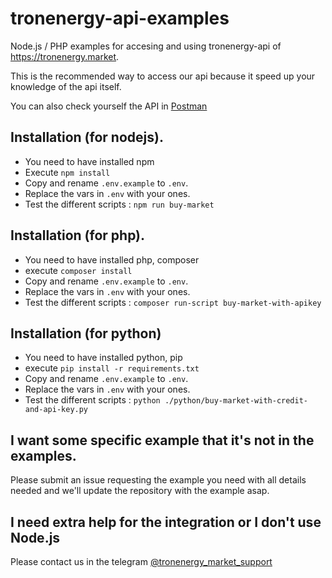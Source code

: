 # tronenergy-api-examples
Node.js / PHP examples for accesing and using tronenergy-api of https://tronenergy.market.

This is the recommended way to access our api because it speed up your knowledge of the api itself.

You can also check yourself the API in [Postman](https://www.postman.com/tronenergy/workspace/tron-energy-market/collection/26095185-f45ab499-afda-4575-bb06-1162fdb453fd?ctx=documentation)

## Installation (for nodejs).

- You need to have installed npm
- Execute `npm install`
- Copy and rename `.env.example` to `.env`.
- Replace the vars in `.env` with your ones.
- Test the different scripts : `npm run buy-market`

## Installation (for php).

- You need to have installed php, composer
- execute `composer install`
- Copy and rename `.env.example` to `.env`.
- Replace the vars in `.env` with your ones.
- Test the different scripts : `composer run-script buy-market-with-apikey`

## Installation (for python)
- You need to have installed python, pip
- execute `pip install -r requirements.txt`
- Copy and rename `.env.example` to `.env`.
- Replace the vars in `.env` with your ones.
- Test the different scripts : `python ./python/buy-market-with-credit-and-api-key.py`

## I want some specific example that it's not in the examples.

Please submit an issue requesting the example you need with all details needed and we'll update the repository with the example asap.

## I need extra help for the integration or I don't use Node.js

Please contact us in the telegram [@tronenergy_market_support](https://t.me/tronenergy_market_support)
